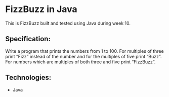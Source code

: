 FizzBuzz in Java
================

This is FizzBuzz built and tested using Java during week 10.

Specification:
--------------
Write a program that prints the numbers from 1 to 100. For multiples of three print “Fizz” instead of the number and for the multiples of five print “Buzz”. For numbers which are multiples of both three and five print “FizzBuzz”.

Technologies:
------------
- Java
